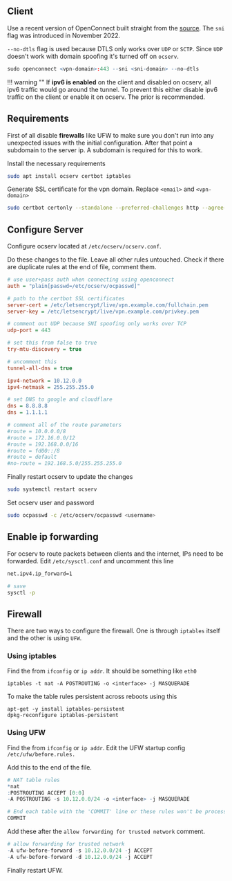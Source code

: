 ## Client

Use a recent version of OpenConnect built straight from the [source](https://gitlab.com/openconnect/openconnect). The `sni` flag was introduced in November 2022.

`--no-dtls` flag is used because DTLS only works over `UDP` or `SCTP`. Since `UDP` doesn't work with domain spoofing it's turned off on `ocserv`.

``` r
sudo openconnect <vpn-domain>:443 --sni <sni-domain> --no-dtls
```

!!! warning ""
    If __ipv6 is enabled__ on the client and disabled on ocserv, all ipv6 traffic would go around the tunnel. To prevent this either disable ipv6 traffic on the client or enable it on ocserv. The prior is recommended.


## Requirements

First of all disable __firewalls__ like UFW to make sure you don't run into any unexpected issues with the initial configuration. After that point a subdomain to the server ip. A subdomain is required for this to work.

Install the necessary requirements

``` bash
sudo apt install ocserv certbot iptables
```

Generate SSL certificate for the vpn domain. Replace `<email>` and `<vpn-domain>`

``` bash
sudo certbot certonly --standalone --preferred-challenges http --agree-tos --email <email> -d <vpn-domain>
```

## Configure Server

Configure ocserv located at `/etc/ocserv/ocserv.conf`. 

Do these changes to the file. Leave all other rules untouched. Check if there are duplicate rules at the end of file, comment them.

``` ini
# use user+pass auth when connecting using openconnect
auth = "plain[passwd=/etc/ocserv/ocpasswd]"

# path to the certbot SSL certificates
server-cert = /etc/letsencrypt/live/vpn.example.com/fullchain.pem
server-key = /etc/letsencrypt/live/vpn.example.com/privkey.pem

# comment out UDP because SNI spoofing only works over TCP
udp-port = 443

# set this from false to true
try-mtu-discovery = true

# uncomment this
tunnel-all-dns = true

ipv4-network = 10.12.0.0
ipv4-netmask = 255.255.255.0

# set DNS to google and cloudflare
dns = 8.8.8.8
dns = 1.1.1.1

# comment all of the route parameters
#route = 10.0.0.0/8
#route = 172.16.0.0/12
#route = 192.168.0.0/16
#route = fd00::/8
#route = default
#no-route = 192.168.5.0/255.255.255.0
```

Finally restart ocserv to update the changes

``` bash
sudo systemctl restart ocserv
```

Set ocserv user <username> and password

``` bash
sudo ocpasswd -c /etc/ocserv/ocpasswd <username>
```

## Enable ip forwarding


For ocserv to route packets between clients and the internet, IPs need to be forwarded. Edit `/etc/sysctl.conf` and uncomment this line

``` bash
net.ipv4.ip_forward=1

# save
sysctl -p
```

## Firewall

There are two ways to configure the firewall. One is through `iptables` itself and the other is using `UFW`.


### Using iptables

Find the <interface> from `ifconfig` or `ip addr`. It should be something like `eth0`

```
iptables -t nat -A POSTROUTING -o <interface> -j MASQUERADE
```

To make the table rules persistent across reboots using this

```
apt-get -y install iptables-persistent
dpkg-reconfigure iptables-persistent
```

### Using UFW


Find the <interface> from `ifconfig` or `ip addr`. Edit the UFW startup config `/etc/ufw/before.rules.`

Add this to the end of the file.

``` r
# NAT table rules
*nat
:POSTROUTING ACCEPT [0:0]
-A POSTROUTING -s 10.12.0.0/24 -o <interface> -j MASQUERADE

# End each table with the 'COMMIT' line or these rules won't be processed
COMMIT
```

Add these after the `allow forwarding for trusted network` comment.

``` r
# allow forwarding for trusted network
-A ufw-before-forward -s 10.12.0.0/24 -j ACCEPT
-A ufw-before-forward -d 10.12.0.0/24 -j ACCEPT
```

Finally restart UFW.